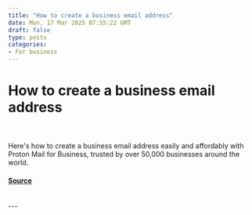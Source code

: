 ```yaml
---
title: "How to create a business email address"
date: Mon, 17 Mar 2025 07:55:22 GMT
draft: false
type: posts
categories: 
- For business
---
```

# How to create a business email address

<br/>

<br/>
Here's how to create a business email address easily and affordably with Proton Mail for Business, trusted by over 50,000 businesses around the world.

#### [Source](https://proton.me/blog/business-email-address)

<br/>
---
